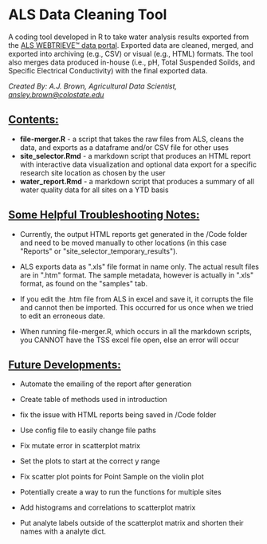 # ALS Data Cleaning Tool
A coding tool developed in R to take water analysis results exported from the [ALS WEBTRIEVE™ data portal](https://webtrieveus.alsenviro.com/Login.aspx). Exported data are cleaned, merged, and exported into archiving (e.g., CSV) or visual (e.g., HTML) formats. The tool also merges data produced in-house (i.e., pH, Total Suspended Soilds, and Specific Electrical Conductivity) with the final exported data.

*Created By: A.J. Brown, Agricultural Data Scientist, 
ansley.brown@colostate.edu*

## <u>Contents:</u>
* **file-merger.R** - a script that takes the raw files from ALS, cleans the data, and exports as a dataframe and/or CSV file for other uses
* **site_selector.Rmd** - a markdown script that produces an HTML report with interactive data visualization and optional data export for a specific research site location as chosen by the user
* **water_report.Rmd** - a markdown script that produces a summary of all water quality data for all sites on a YTD basis

## <u>Some Helpful Troubleshooting Notes:</u>

* Currently, the output HTML reports get generated in the /Code folder and need to be moved manually to other locations (in this case "Reports" or "site_selector_temporary_results").

* ALS exports data as ".xls" file format in name only.  The actual result files are in ".htm" format.  The sample metadata, however is actually in ".xls" format, as found on the "samples" tab.

* If you edit the .htm file from ALS in excel and save it, it corrupts the file and cannot then be imported.  This occurred for us once when we tried to edit an erroneous date.

* When running file-merger.R, which occurs in all the markdown scripts, you CANNOT have the TSS excel file open, else an error will occur

## <u>Future Developments:</u>
* Automate the emailing of the report after generation

* Create table of methods used in introduction

* fix the issue with HTML reports being saved in /Code folder

* Use config file to easily change file paths

* Fix mutate error in scatterplot matrix

* Set the plots to start at the correct y range

* Fix scatter plot points for Point Sample on the violin plot

* Potentially create a way to run the functions for multiple sites

* Add histograms and correlations to scatterplot matrix

* Put analyte labels outside of the scatterplot matrix and shorten their names with a analyte dict. 



